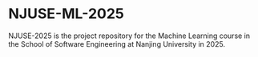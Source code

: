 # NJUSE-ML-2025
NJUSE-2025 is the project repository for the Machine Learning course in the School of Software Engineering at Nanjing University in 2025.
